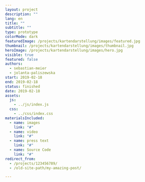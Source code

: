 ```yaml
---
layout: project
description: ""
lang: en
title: ""
subtitle: ""
type: prototype
colorMode: dark
featuredImage: /projects/kartendarstellung/images/featured.jpg
thumbnail: /projects/kartendarstellung/images/thumbnail.jpg
heroImage: /projects/kartendarstellung/images/hero.jpg
visible: true
featured: false
authors:
  - sebastian-meier
  - jolanta-paliszewska
start: 2019-02-18
end: 2019-02-18
status: finished
date: 2019-02-18
assets:
  js:
    - ../js/index.js
  css:
    - ../css/index.css
materialsIncluded:
  - name: images
    link: "#"
  - name: video
    link: "#"
  - name: press text
    link: "#"
  - name: Source Code
    link: "#"
redirect_from:
  - /projects/123456789/
  - /old-site-path/my-amazing-post/

---
```

